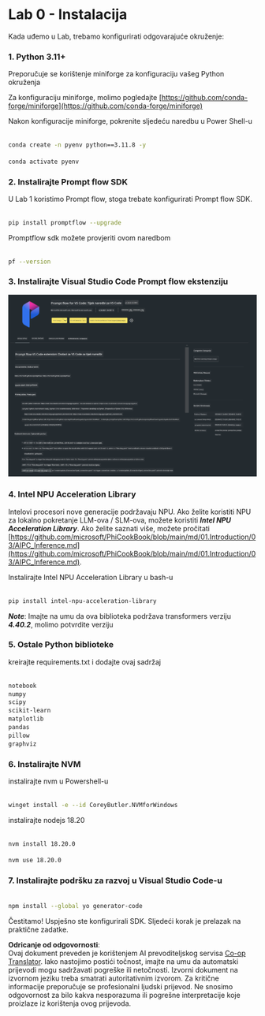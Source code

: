 <!--
CO_OP_TRANSLATOR_METADATA:
{
  "original_hash": "a4ef39027902e82f2c33d568d2a2259a",
  "translation_date": "2025-05-09T19:21:42+00:00",
  "source_file": "md/02.Application/02.Code/Phi3/VSCodeExt/HOL/AIPC/01.Installations.md",
  "language_code": "hr"
}
-->
# **Lab 0 - Instalacija**

Kada uđemo u Lab, trebamo konfigurirati odgovarajuće okruženje:


### **1. Python 3.11+**

Preporučuje se korištenje miniforge za konfiguraciju vašeg Python okruženja

Za konfiguraciju miniforge, molimo pogledajte [https://github.com/conda-forge/miniforge](https://github.com/conda-forge/miniforge)

Nakon konfiguracije miniforge, pokrenite sljedeću naredbu u Power Shell-u

```bash

conda create -n pyenv python==3.11.8 -y

conda activate pyenv

```


### **2. Instalirajte Prompt flow SDK**

U Lab 1 koristimo Prompt flow, stoga trebate konfigurirati Prompt flow SDK.

```bash

pip install promptflow --upgrade

```

Promptflow sdk možete provjeriti ovom naredbom


```bash

pf --version

```

### **3. Instalirajte Visual Studio Code Prompt flow ekstenziju**

![pf](../../../../../../../../../translated_images/pf_ext.fa065f22e1ee3e67157662d8be5241f346ddd83744045e3406d92b570e8d8b36.hr.png)


### **4. Intel NPU Acceleration Library**

Intelovi procesori nove generacije podržavaju NPU. Ako želite koristiti NPU za lokalno pokretanje LLM-ova / SLM-ova, možete koristiti ***Intel NPU Acceleration Library***. Ako želite saznati više, možete pročitati [https://github.com/microsoft/PhiCookBook/blob/main/md/01.Introduction/03/AIPC_Inference.md](https://github.com/microsoft/PhiCookBook/blob/main/md/01.Introduction/03/AIPC_Inference.md).

Instalirajte Intel NPU Acceleration Library u bash-u


```bash

pip install intel-npu-acceleration-library

```

***Note***: Imajte na umu da ova biblioteka podržava transformers verziju ***4.40.2***, molimo potvrdite verziju


### **5. Ostale Python biblioteke**


kreirajte requirements.txt i dodajte ovaj sadržaj

```txt

notebook
numpy 
scipy 
scikit-learn 
matplotlib 
pandas 
pillow 
graphviz

```


### **6. Instalirajte NVM**

instalirajte nvm u Powershell-u 


```bash

winget install -e --id CoreyButler.NVMforWindows

```

instalirajte nodejs 18.20


```bash

nvm install 18.20.0

nvm use 18.20.0

```

### **7. Instalirajte podršku za razvoj u Visual Studio Code-u**


```bash

npm install --global yo generator-code

```

Čestitamo! Uspješno ste konfigurirali SDK. Sljedeći korak je prelazak na praktične zadatke.

**Odricanje od odgovornosti**:  
Ovaj dokument preveden je korištenjem AI prevoditeljskog servisa [Co-op Translator](https://github.com/Azure/co-op-translator). Iako nastojimo postići točnost, imajte na umu da automatski prijevodi mogu sadržavati pogreške ili netočnosti. Izvorni dokument na izvornom jeziku treba smatrati autoritativnim izvorom. Za kritične informacije preporučuje se profesionalni ljudski prijevod. Ne snosimo odgovornost za bilo kakva nesporazuma ili pogrešne interpretacije koje proizlaze iz korištenja ovog prijevoda.